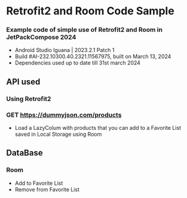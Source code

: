 # Retrofit2 and Room Code Sample
### Example code of simple use of Retrofit2 and Room in JetPackCompose 2024
- Android Studio Iguana | 2023.2.1 Patch 1
- Build #AI-232.10300.40.2321.11567975, built on March 13, 2024
- Dependencies used up to date till 31st march 2024

## API used
### Using Retrofit2
### GET https://dummyjson.com/products
- Load a LazyColum with products that you can add to a Favorite List saved in Local Storage using Room

## DataBase
### Room
- Add to Favorite List
- Remove from Favorite List